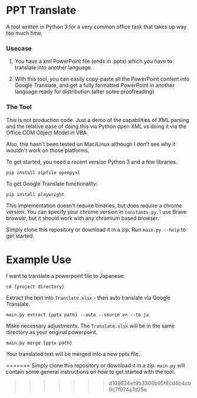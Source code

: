 # PPT Translate

A tool written in Python 3 for a very common office task that takes up way too much time. 

### Usecase

1. You have a xml PowerPoint file (ends in .pptx) which you have to translate into another language. 

2. With this tool, you can easily copy-paste all the PowerPoint content into Google Translate, and get a fully formatted PowerPoint in another language ready for distribution (after some proofreading)


### The Tool

This is not production code. Just a demo of the capabilities of XML parsing and the relative ease of doing this via Python open XML vs doing it via the Office COM Object Model in VBA. 

Also, this hasn't been tested on Mac/Linux although I don't see why it wouldn't work on those platforms. 

To get started, you need a recent version Python 3 and a few libraries. 

`pip install zipfile openpyxl`

To get Google Translate functionality:

`pip install playwright`

This implementation doesn't require binaries, but does require a chrome version. You can specify your chrome version in `constants.py`. I use Brave browser, but it should work with any chromium based browser. 

Simply clone this repository or download it in a zip. 
Run `main.py --help` to get started. 

# Example Use

I want to translate a powerpoint file to Japanese:

`cd {project directory}`

Extract the text into `Translate.xlsx` - then auto translate via Google Translate.

`main.py extract {pptx path} --auto --source en --to ja`

Make necessary adjustments. The `Translate.xlsx` will be in the same directory as your original powerpoint. 

`main.py merge {pptx path}`

Your translated text will be merged into a new pptx file. 

=======
Simply clone this repository or download it in a zip. `main.py` will contain some general instructions on how to get started with the tool. 
>>>>>>> d109624ef9b3306b95f8cd4b4cb9c7f974a7d25e
